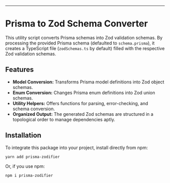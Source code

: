 ---

# Prisma to Zod Schema Converter

This utility script converts Prisma schemas into Zod validation schemas. By processing the provided Prisma schema (defaulted to `schema.prisma`), it creates a TypeScript file (`zodSchemas.ts` by default) filled with the respective Zod validation schemas.

## Features

- **Model Conversion:** Transforms Prisma model definitions into Zod object schemas.
- **Enum Conversion:** Changes Prisma enum definitions into Zod union schemas.
- **Utility Helpers:** Offers functions for parsing, error-checking, and schema conversion.
- **Organized Output:** The generated Zod schemas are structured in a topological order to manage dependencies aptly.

## Installation

To integrate this package into your project, install directly from npm:

```bash
yarn add prisma-zodifier
```

Or, if you use npm:

```bash
npm i prisma-zodifier
```
